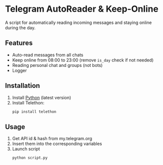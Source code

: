 # Telegram AutoReader & Keep-Online

A script for automatically reading incoming messages and staying online during the day.

## Features

- Auto-read messages from all chats  
- Keep online from 08:00 to 23:00 (remove `is_day` check if not needed)
- Reading personal chat and groups (not bots)
- Logger

## Installation

1. Install [Python](https://www.python.org/downloads/) (latest version)  
2. Install Telethon:
   ```bash
   pip install telethon

## Usage

1. Get API id & hash from my.telegram.org
2. Insert them into the corresponding variables
3. Launch script
   ```bash
   python script.py 
